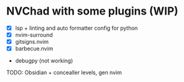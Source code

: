 # NVChad with some plugins (WIP)

- [x] lsp + linting and auto formatter config for python
- [x] nvim-surround
- [x] gitsigns.nvim
- [x] barbecue.nvim
- debugpy (not working)

TODO: Obsidian + concealler levels, gen nvim
